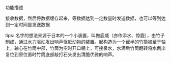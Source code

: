 功能描述

接收数据，然后将数据缓存起来，等数据达到一定数量时发送数据，也可以等到达到一定时间是发送数据

tips:
名字的想法来源于日本的一个小装置，叫做鹿威（亦作添水、惊鹿），由竹子制成，通过水力驱动发出响声驱赶动物的装置。起构造为一个截半的竹筒被至于轴上，轴心在竹筒中部，竹筒为空时开口朝上，可接泉水，水满后竹筒翻转将水倒出复位到原位置时竹筒底部敲打石头发出清脆优雅的响声。